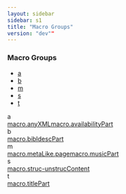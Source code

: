 ```yaml
---
layout: sidebar
sidebar: s1
title: "Macro Groups"
version: "dev""
---
```

<div class="specPage overview">
   <h3>Macro Groups</h3>
   <div class="letterSelection">
      <ul class="pagination">
         <li class="page-item"><a href="#letterFacet_a">a</a></li>
         <li class="page-item"><a href="#letterFacet_b">b</a></li>
         <li class="page-item"><a href="#letterFacet_m">m</a></li>
         <li class="page-item"><a href="#letterFacet_s">s</a></li>
         <li class="page-item"><a href="#letterFacet_t">t</a></li>
      </ul>
   </div>
   <div class="facet letter overview" id="letterFacet_a">
      <div class="label">a</div>
      <div class="statement compact list"><a class="overviewLink macro" data-initial="a" data-ident="macro.anyXML" href="{{ site.baseurl }}/{{ page.version }}/macro-groups/macro.anyxml.html">macro.anyXML</a><a class="overviewLink macro" data-initial="a" data-ident="macro.availabilityPart" href="{{ site.baseurl }}/{{ page.version }}/macro-groups/macro.availabilitypart.html">macro.availabilityPart</a></div>
   </div>
   <div class="facet letter overview" id="letterFacet_b">
      <div class="label">b</div>
      <div class="statement compact list"><a class="overviewLink macro" data-initial="b" data-ident="macro.bibldescPart" href="{{ site.baseurl }}/{{ page.version }}/macro-groups/macro.bibldescpart.html">macro.bibldescPart</a></div>
   </div>
   <div class="facet letter overview" id="letterFacet_m">
      <div class="label">m</div>
      <div class="statement compact list"><a class="overviewLink macro" data-initial="m" data-ident="macro.metaLike.page" href="{{ site.baseurl }}/{{ page.version }}/macro-groups/macro.metalike.page.html">macro.metaLike.page</a><a class="overviewLink macro" data-initial="m" data-ident="macro.musicPart" href="{{ site.baseurl }}/{{ page.version }}/macro-groups/macro.musicpart.html">macro.musicPart</a></div>
   </div>
   <div class="facet letter overview" id="letterFacet_s">
      <div class="label">s</div>
      <div class="statement compact list"><a class="overviewLink macro" data-initial="s" data-ident="macro.struc-unstrucContent" href="{{ site.baseurl }}/{{ page.version }}/macro-groups/macro.struc-unstruccontent.html">macro.struc-unstrucContent</a></div>
   </div>
   <div class="facet letter overview" id="letterFacet_t">
      <div class="label">t</div>
      <div class="statement compact list"><a class="overviewLink macro" data-initial="t" data-ident="macro.titlePart" href="{{ site.baseurl }}/{{ page.version }}/macro-groups/macro.titlepart.html">macro.titlePart</a></div>
   </div>
</div>